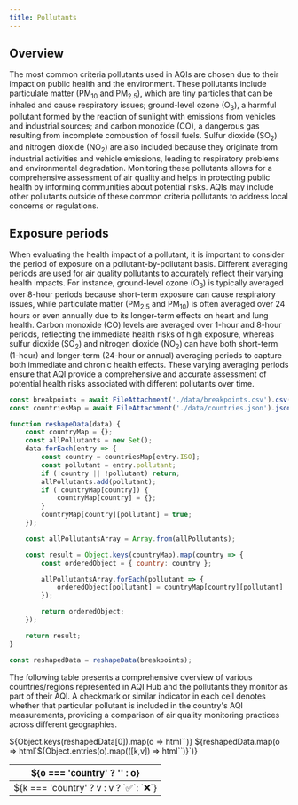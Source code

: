```yaml
---
title: Pollutants
---
```


## Overview

The most common criteria pollutants used in AQIs are chosen due to their impact on public health and the environment. These pollutants include particulate matter (PM<sub>10</sub> and PM<sub>2.5</sub>), which are tiny particles that can be inhaled and cause respiratory issues; ground-level ozone (O<sub>3</sub>), a harmful pollutant formed by the reaction of sunlight with emissions from vehicles and industrial sources; and carbon monoxide (CO), a dangerous gas resulting from incomplete combustion of fossil fuels. Sulfur dioxide (SO<sub>2</sub>) and nitrogen dioxide (NO<sub>2</sub>) are also included because they originate from industrial activities and vehicle emissions, leading to respiratory problems and environmental degradation. Monitoring these pollutants allows for a comprehensive assessment of air quality and helps in protecting public health by informing communities about potential risks. AQIs may include other pollutants outside of these common criteria pollutants to address local concerns or regulations.

## Exposure periods

When evaluating the health impact of a pollutant, it is important to consider the period of exposure on a pollutant-by-pollutant basis. Different averaging periods are used for air quality pollutants to accurately reflect their varying health impacts. For instance, ground-level ozone (O<sub>3</sub>) is typically averaged over 8-hour periods because short-term exposure can cause respiratory issues, while particulate matter (PM<sub>2.5</sub> and PM<sub>10</sub>) is often averaged over 24 hours or even annually due to its longer-term effects on heart and lung health. Carbon monoxide (CO) levels are averaged over 1-hour and 8-hour periods, reflecting the immediate health risks of high exposure, whereas sulfur dioxide (SO<sub>2</sub>) and nitrogen dioxide (NO<sub>2</sub>) can have both short-term (1-hour) and longer-term (24-hour or annual) averaging periods to capture both immediate and chronic health effects. These varying averaging periods ensure that AQI provide a comprehensive and accurate assessment of potential health risks associated with different pollutants over time.

```js
const breakpoints = await FileAttachment('./data/breakpoints.csv').csv({typed: true});
const countriesMap = await FileAttachment('./data/countries.json').json();
```

```js
function reshapeData(data) {
    const countryMap = {};
    const allPollutants = new Set();
    data.forEach(entry => {
        const country = countriesMap[entry.ISO];
        const pollutant = entry.pollutant;
        if (!country || !pollutant) return;
        allPollutants.add(pollutant);
        if (!countryMap[country]) {
            countryMap[country] = {};
        }
        countryMap[country][pollutant] = true;
    });

    const allPollutantsArray = Array.from(allPollutants);

    const result = Object.keys(countryMap).map(country => {
        const orderedObject = { country: country };

        allPollutantsArray.forEach(pollutant => {
            orderedObject[pollutant] = countryMap[country][pollutant] || false;
        });

        return orderedObject;
    });

    return result;
}

const reshapedData = reshapeData(breakpoints);

```

The following table presents a comprehensive overview of various countries/regions represented in AQI Hub and the pollutants they monitor as part of their AQI. A checkmark or similar indicator in each cell denotes whether that particular pollutant is included in the country's AQI measurements, providing a comparison of air quality monitoring practices across different geographies.

<table>
  <thead>${Object.keys(reshapedData[0]).map(o => html`<th>${o === 'country' ? '' : o}</th>`)}</thead>
  <tbody>
    ${reshapedData.map(o => html`<tr>${Object.entries(o).map(([k,v]) => html`<td>${k === 'country' ? v : v ? `✅`: `❌`}</td>`)}</tr>`)}
  </tbody>
</table>
